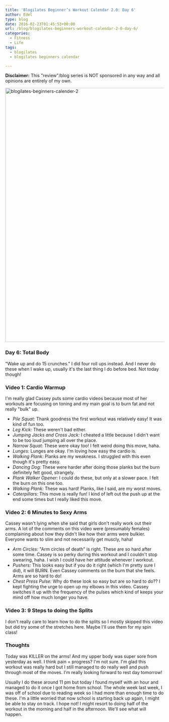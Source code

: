 ```yaml
---
title: 'Blogilates Beginner’s Workout Calendar 2.0: Day 6'
author: Edel
type: blog
date: 2016-02-23T01:45:53+00:00
url: /blog/blogilates-beginners-workout-calendar-2-0-day-6/
categories:
  - Fitness
  - Life
tags:
  - blogilates
  - blogilates beginners calendar

---
```

**Disclaimer:** This "review"/blog series is NOT sponsored in any way and all opinions are entirely of my own.

<a href="http://erzadel.net/blog/wp-content/uploads/2016/02/blogilates-beginners-calender-2.png" rel="attachment wp-att-11076"><img src="http://erzadel.net/blog/wp-content/uploads/2016/02/blogilates-beginners-calender-2-1024x806.png" alt="blogilates-beginners-calender-2" width="1024" height="806" class="alignnone size-large wp-image-11076" srcset="http://erzadel.net/blog/wp-content/uploads/2016/02/blogilates-beginners-calender-2-1024x806.png 1024w, http://erzadel.net/blog/wp-content/uploads/2016/02/blogilates-beginners-calender-2-300x236.png 300w, http://erzadel.net/blog/wp-content/uploads/2016/02/blogilates-beginners-calender-2-768x604.png 768w" sizes="(max-width: 1024px) 100vw, 1024px" /></a>

### Day 6: Total Body

"Wake up and do 15 crunches." I did four roll ups instead. And I never do these when I wake up, usually it's the last thing I do before bed. Not today though!

### Video 1: Cardio Warmup

I'm really glad Cassey puts some cardio videos because most of her workouts are focusing on toning and my main goal is to burn fat and not really "bulk" up.

<div class="flex-video">
</div>

  * _Pile Squat:_ Thank goodness the first workout was relatively easy! It was kind of fun too.
  * _Leg Kick:_ These weren't bad either.
  * _Jumping Jacks and Cross Jack:_ I cheated a little because I didn't want to be too loud jumping all over the place.
  * _Narrow Squat:_ These were okay too! I felt weird doing this move, haha.
  * _Lunges:_ Lunges are okay. I'm loving how easy the cardio is.
  * _Walking Plank:_ Planks are my weakness. I struggled with this even though it's pretty easy.
  * _Dancing Dog:_ These were harder after doing those planks but the burn definitely felt good, strangely.
  * _Plank Walker Opener:_ I could do these, but only at a slower pace. I felt the burn on this one too.
  * _Walking Plank:_ These was hard! Planks, like I said, are my worst moves.
  * _Caterpillars:_ This move is really fun! I kind of left out the push up at the end some times but I really liked this move.

### Video 2: 6 Minutes to Sexy Arms

Cassey wasn't lying when she said that girls don't really work out their arms. A lot of the comments on this video were (presumably females) complaining about how they didn't like how their arms were bulkier. Everyone wants to slim and not necessarily get muscly, haha!

<div class="flex-video">
</div>

  * _Arm Circles:_ "Arm circles of death" is right. These are so hard after some time. Cassey is so perky during this workout and I couldn't stop swearing, haha. I wish I could have her attitude whenever I workout.
  * _Pushers:_ This looks easy but if you do it right (which I'm pretty sure I did), it will BURN. Even Cassey comments on the burn that she feels. Arms are so hard to do!
  * _Chest Press Pulse:_ Why do these look so easy but are so hard to do?? I kept fighting the urge to open up my elbows in this video. Cassey switches it up with the frequency of the pulses which kind of keeps your mind off how much longer you have.

### Video 3: 9 Steps to doing the Splits

I don't really care to learn how to do the splits so I mostly skipped this video but did try some of the stretches here. Maybe I'll use them for my spin class!

<div class="flex-video">
</div>

### Thoughts

Today was KILLER on the arms! And my upper body was super sore from yesterday as well. I think pain = progress? I'm not sure. I'm glad this workout was really hard but I still managed to do really well and push through most of the moves. I'm really looking forward to rest day tomorrow!

Usually I do these around 11 pm but today I found myself with an hour and managed to do it once I got home from school. The whole week last week, I was off of school due to reading week so I had more than enough time to do these. I'm a little worried that now school is starting back up again, I might be able to stay on track. I hope not! I might resort to doing half of the workout in the morning and half in the afternoon. We'll see what will happen.


